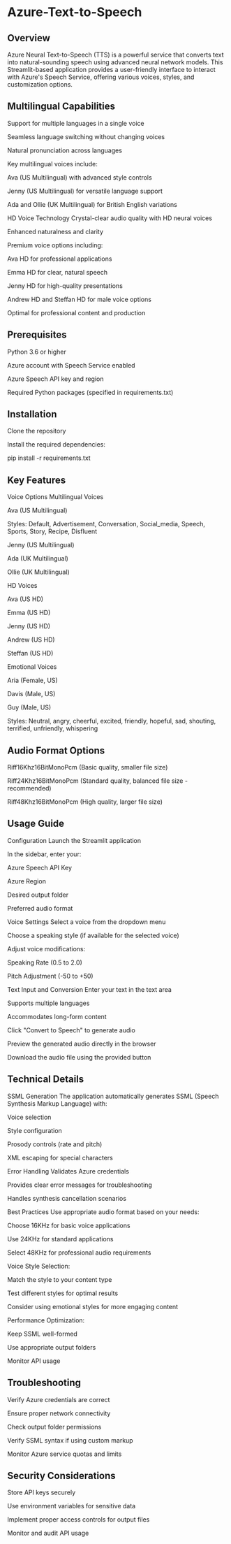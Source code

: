 # Azure-Text-to-Speech
## Overview
Azure Neural Text-to-Speech (TTS) is a powerful service that converts text into natural-sounding speech using advanced neural network models. This Streamlit-based application provides a user-friendly interface to interact with Azure's Speech Service, offering various voices, styles, and customization options.

## Multilingual Capabilities
Support for multiple languages in a single voice

Seamless language switching without changing voices

Natural pronunciation across languages

Key multilingual voices include:

Ava (US Multilingual) with advanced style controls

Jenny (US Multilingual) for versatile language support

Ada and Ollie (UK Multilingual) for British English variations

HD Voice Technology
Crystal-clear audio quality with HD neural voices

Enhanced naturalness and clarity

Premium voice options including:

Ava HD for professional applications

Emma HD for clear, natural speech

Jenny HD for high-quality presentations

Andrew HD and Steffan HD for male voice options

Optimal for professional content and production

## Prerequisites
Python 3.6 or higher

Azure account with Speech Service enabled

Azure Speech API key and region

Required Python packages (specified in requirements.txt)

## Installation
Clone the repository

Install the required dependencies:

pip install -r requirements.txt

## Key Features
Voice Options
Multilingual Voices

Ava (US Multilingual)

Styles: Default, Advertisement, Conversation, Social_media, Speech, Sports, Story, Recipe, Disfluent

Jenny (US Multilingual)

Ada (UK Multilingual)

Ollie (UK Multilingual)

HD Voices

Ava (US HD)

Emma (US HD)

Jenny (US HD)

Andrew (US HD)

Steffan (US HD)

Emotional Voices

Aria (Female, US)

Davis (Male, US)

Guy (Male, US)

Styles: Neutral, angry, cheerful, excited, friendly, hopeful, sad, shouting, terrified, unfriendly, whispering

## Audio Format Options
Riff16Khz16BitMonoPcm (Basic quality, smaller file size)

Riff24Khz16BitMonoPcm (Standard quality, balanced file size - recommended)

Riff48Khz16BitMonoPcm (High quality, larger file size)

## Usage Guide
Configuration
Launch the Streamlit application

In the sidebar, enter your:

Azure Speech API Key

Azure Region

Desired output folder

Preferred audio format

Voice Settings
Select a voice from the dropdown menu

Choose a speaking style (if available for the selected voice)

Adjust voice modifications:

Speaking Rate (0.5 to 2.0)

Pitch Adjustment (-50 to +50)

Text Input and Conversion
Enter your text in the text area

Supports multiple languages

Accommodates long-form content

Click "Convert to Speech" to generate audio

Preview the generated audio directly in the browser

Download the audio file using the provided button

## Technical Details

SSML Generation
The application automatically generates SSML (Speech Synthesis Markup Language) with:

Voice selection

Style configuration

Prosody controls (rate and pitch)

XML escaping for special characters

Error Handling
Validates Azure credentials

Provides clear error messages for troubleshooting

Handles synthesis cancellation scenarios

Best Practices
Use appropriate audio format based on your needs:

Choose 16KHz for basic voice applications

Use 24KHz for standard applications

Select 48KHz for professional audio requirements

Voice Style Selection:

Match the style to your content type

Test different styles for optimal results

Consider using emotional styles for more engaging content

Performance Optimization:

Keep SSML well-formed

Use appropriate output folders

Monitor API usage

## Troubleshooting
Verify Azure credentials are correct

Ensure proper network connectivity

Check output folder permissions

Verify SSML syntax if using custom markup

Monitor Azure service quotas and limits

## Security Considerations
Store API keys securely

Use environment variables for sensitive data

Implement proper access controls for output files

Monitor and audit API usage
